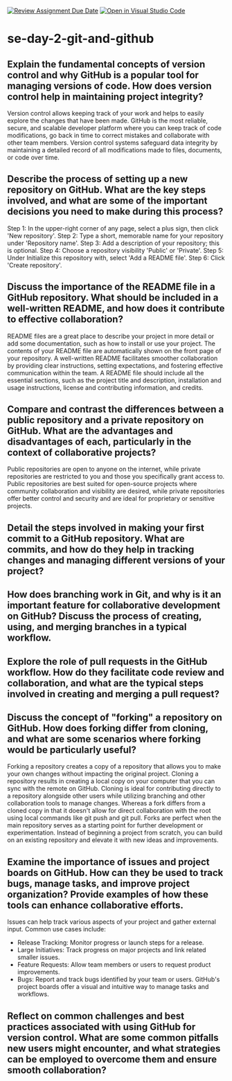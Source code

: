 [![Review Assignment Due Date](https://classroom.github.com/assets/deadline-readme-button-22041afd0340ce965d47ae6ef1cefeee28c7c493a6346c4f15d667ab976d596c.svg)](https://classroom.github.com/a/8wgCKhpZ)
[![Open in Visual Studio Code](https://classroom.github.com/assets/open-in-vscode-2e0aaae1b6195c2367325f4f02e2d04e9abb55f0b24a779b69b11b9e10269abc.svg)](https://classroom.github.com/online_ide?assignment_repo_id=15851958&assignment_repo_type=AssignmentRepo)
# se-day-2-git-and-github
## Explain the fundamental concepts of version control and why GitHub is a popular tool for managing versions of code. How does version control help in maintaining project integrity?
Version control allows keeping track of your work and helps to easily explore the changes that have been made. GitHub is the most reliable, secure, and scalable developer platform where you can keep track of code modifications, go back in time to correct mistakes and collaborate with other team members. Version control systems safeguard data integrity by maintaining a detailed record of all modifications made to files, documents, or code over time.

## Describe the process of setting up a new repository on GitHub. What are the key steps involved, and what are some of the important decisions you need to make during this process?
Step 1: In the upper-right corner of any page, select a plus sign, then click 'New repository'.
Step 2: Type a short, memorable name for your repository under 'Repository name'.
Step 3: Add a description of your repository; this is optional.
Step 4: Choose a repository visibility 'Public' or 'Private'. 
Step 5: Under Initialize this repository with, select 'Add a README file'.
Step 6: Click 'Create repository'.

## Discuss the importance of the README file in a GitHub repository. What should be included in a well-written README, and how does it contribute to effective collaboration?
README files are a great place to describe your project in more detail or add some documentation, such as how to install or use your project. The contents of your README file are automatically shown on the front page of your repository. A well-written README facilitates smoother collaboration by providing clear instructions, setting expectations, and fostering effective communication within the team. A README file should include all the essential sections, such as the project title and description, installation and usage instructions, license and contributing information, and credits.

## Compare and contrast the differences between a public repository and a private repository on GitHub. What are the advantages and disadvantages of each, particularly in the context of collaborative projects?
Public repositories are open to anyone on the internet, while private repositories are restricted to you and those you specifically grant access to. Public repositories are best suited for open-source projects where community collaboration and visibility are desired, while private repositories offer better control and security and are ideal for proprietary or sensitive projects.

## Detail the steps involved in making your first commit to a GitHub repository. What are commits, and how do they help in tracking changes and managing different versions of your project?

## How does branching work in Git, and why is it an important feature for collaborative development on GitHub? Discuss the process of creating, using, and merging branches in a typical workflow.

## Explore the role of pull requests in the GitHub workflow. How do they facilitate code review and collaboration, and what are the typical steps involved in creating and merging a pull request?

## Discuss the concept of "forking" a repository on GitHub. How does forking differ from cloning, and what are some scenarios where forking would be particularly useful?
Forking a repository creates a copy of a repository that allows you to make your own changes without impacting the original project. Cloning a repository results in creating a local copy on your computer that you can sync with the remote on GitHub. Cloning is ideal for contributing directly to a repository alongside other users while utilizing branching and other collaboration tools to manage changes. Whereas a fork differs from a cloned copy in that it doesn't allow for direct collaboration with the root using local commands like git push and git pull. Forks are perfect when the main repository serves as a starting point for further development or experimentation. Instead of beginning a project from scratch, you can build on an existing repository and elevate it with new ideas and improvements.

## Examine the importance of issues and project boards on GitHub. How can they be used to track bugs, manage tasks, and improve project organization? Provide examples of how these tools can enhance collaborative efforts.
Issues can help track various aspects of your project and gather external input. Common use cases include:
- Release Tracking: Monitor progress or launch steps for a release.
- Large Initiatives: Track progress on major projects and link related smaller issues.
- Feature Requests: Allow team members or users to request product improvements.
- Bugs: Report and track bugs identified by your team or users.
GitHub's project boards offer a visual and intuitive way to manage tasks and workflows.
## Reflect on common challenges and best practices associated with using GitHub for version control. What are some common pitfalls new users might encounter, and what strategies can be employed to overcome them and ensure smooth collaboration?
